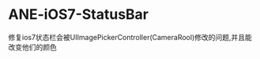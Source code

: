 ANE-iOS7-StatusBar
==================

修复ios7状态栏会被UIImagePickerController(CameraRool)修改的问题,并且能改变他们的颜色
